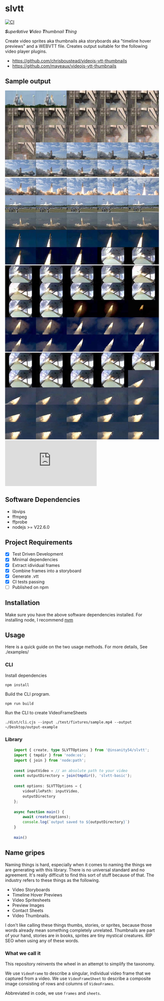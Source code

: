 # slvtt

[![CI](https://github.com/insanity54/slvtt/actions/workflows/main.yml/badge.svg?branch=main)](https://github.com/insanity54/slvtt/actions/workflows/main.yml)

*<b>S</b>uper<b>l</b>ative <b>V</b>ideo <b>T</b>humbnail <b>T</b>hing*

Create video sprites aka thumbnails aka storyboards aka "timeline hover previews" and a WEBVTT file. Creates output suitable for the following video player plugins.

* https://github.com/chrisboustead/videojs-vtt-thumbnails
* https://github.com/mayeaux/videojs-vtt-thumbnails

## Sample output


![Sprite sheet 1: grid of video frames](https://github.com/insanity54/slvtt/blob/main/examples/basic/sheet-1.webp?raw=true)
![Sprite sheet 2: grid of video frames](https://github.com/insanity54/slvtt/blob/main/examples/basic/sheet-2.webp?raw=true)
![Sprite sheet 3: grid of video frames](https://github.com/insanity54/slvtt/blob/main/examples/basic/sheet-3.webp?raw=true)
![Sprite sheet 4: grid of video frames](https://github.com/insanity54/slvtt/blob/main/examples/basic/sheet-4.webp?raw=true)
![vtt file describing the sheets of video frames](https://github.com/insanity54/slvtt/blob/main/examples/basic/sl.vtt?raw=true)


## Software Dependencies

* libvips
* ffmpeg
* ffprobe
* nodejs >= V22.6.0

## Project Requirements

* [x] Test Driven Development
* [x] Minimal dependencies
* [x] Extract idividual frames
* [x] Combine frames into a storyboard
* [x] Generate .vtt
* [x] CI tests passing
* [ ] Published on npm

## Installation

Make sure you have the above software dependencies installed. For installing node, I recommend [nvm](https://github.com/nvm-sh/nvm#install--update-script)


## Usage

Here is a quick guide on the two usage methods. For more details, See ./examples/

### CLI

Install dependencies

    npm install

Build the CLI program.

    npm run build

Run the CLI to create VideoFrameSheets

    ./dist/cli.cjs --input ./test/fixtures/sample.mp4 --output ~/Desktop/output-example

### Library

```ts
    import { create, type SLVTTOptions } from '@insanity54/slvtt';
    import { tmpdir } from 'node:os';
    import { join } from 'node:path';
    
    const inputVideo = // an absolute path to your video
    const outputDirectory = join(tmpdir(), 'slvtt-basic');

    const options: SLVTTOptions = {
        videoFilePath: inputVideo,
        outputDirectory
    };

    async function main() {
        await create(options);
        console.log(`output saved to ${outputDirectory}`)
    }

    main()
```

## Name gripes

Naming things is hard, especially when it comes to naming the things we are generating with this library. There is no universal standard and no agreement. It's really difficult to find this sort of stuff because of that. The industry refers to these things as the following.

* Video Storyboards
* Timeline Hover Previews
* Video Spritesheets 
* Preview Images
* Contact Sheets
* Video Thumbnails.

I don't like calling these things thumbs, stories, or sprites, because those words already mean something completely unrelated. Thumbnails are part of your hand, stories are in books, sprites are tiny mystical creatures. RIP SEO when using any of these words.

### What we call it

This repository reinvents the wheel in an attempt to simplify the taxonomy.

We use `VideoFrame` to describe a singular, individual video frame that we captured from a video.
We use `VideoFrameSheet` to describe a composite image consisting of rows and columns of `VideoFrames`.

Abbreviated in code, we use `frames` and `sheets`.